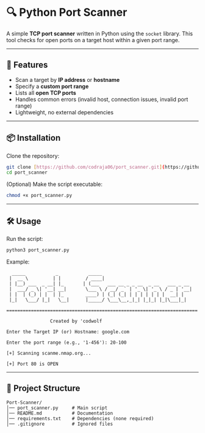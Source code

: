 # 🔍 Python Port Scanner

A simple **TCP port scanner** written in Python using the `socket` library. This tool checks for open ports on a target host within a given port range.

---

## 🚀 Features
- Scan a target by **IP address** or **hostname**
- Specify a **custom port range**
- Lists all **open TCP ports**
- Handles common errors (invalid host, connection issues, invalid port range)
- Lightweight, no external dependencies

---

## 📦 Installation

Clone the repository:
```bash
git clone [https://github.com/codraja06/port_scanner.git](https://github.com/codraja06/port_scanner.git)
cd port_scanner
```
(Optional) Make the script executable:
```bash
chmod +x port_scanner.py
```

---

## 🛠️ Usage
Run the script:
```bash
python3 port_scanner.py
```
Example:
```
  _____           _           _____                                 
 |  __ \         | |         / ____|                                
 | |__) ___  _ __| |_       | (___   ___ __ _ _ __  _ __   ___ _ __ 
 |  ___/ _ \| '__| __|       \___ \ / __/ _` | '_ \| '_ \ / _ | '__|
 | |  | (_) | |  | |_        ____) | (_| (_| | | | | | | |  __| |   
 |_|   \___/ |_|   \__|      |_____/ \___\__,_|_| |_|_| |_|\___|_|   

======================================================================

                Created by 'codwolf

Enter the Target IP (or) Hostname: google.com

Enter the port range (e.g., '1-456'): 20-100

[+] Scanning scanme.nmap.org...

[+] Port 80 is OPEN
```

---

## 📂 Project Structure
```
Port-Scanner/
│── port_scanner.py     # Main script
│── README.md           # Documentation
│── requirements.txt    # Dependencies (none required)
│── .gitignore          # Ignored files
